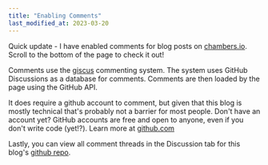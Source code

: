 ```yaml
---
title: "Enabling Comments"
last_modified_at: 2023-03-20
---
```


Quick update - I have enabled comments for blog posts on [chambers.io].
Scroll to the bottom of the page to check it out!

Comments use the [giscus] commenting system.
The system uses GitHub Discussions as a database for comments.
Comments are then loaded by the page using the GitHub API.

It does require a github account to comment, but given that this blog is mostly technical that's probably not a barrier for most people.
Don't have an account yet? GitHub accounts are free and open to anyone, even if you don't write code (yet!?).
Learn more at [github.com]

Lastly, you can view all comment threads in the Discussion tab for this blog's [github repo].

[chambers.io]: https://chambers.io
[giscus]: https://giscus.app/
[github.com]: http://github.com/
[github repo]: https://github.com/dcchambers/dcchambers.github.io/discussions/categories/blog-comments
